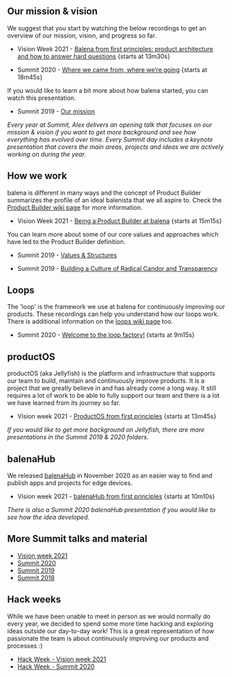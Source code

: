 ## Our mission & vision  

We suggest that you start by watching the below recordings to get an overview of our mission, vision, and progress so far. 
* Vision Week 2021 - [Balena from first principles: product architecture and how to answer hard questions](https://drive.google.com/file/d/1B7B_sFUBYd7FHfho76DNi6XA4FoLyv98/view?usp=sharing) {starts at 13m30s}

* Summit 2020 - [Where we came from, where we’re going](https://drive.google.com/file/d/1I0qFD-FghZFwi_aDwX-_dgSQqb92aAc0/view?usp=sharing)
{starts at 18m45s}

If you would like to learn a bit more about how balena started, you can watch this presentation.
* Summit 2019 - [Our mission](https://drive.google.com/file/d/1h6vDpluf-ZAO2llGWa7bXgTdJq1bgf1p/view?usp=sharing)

_Every year at Summit, Alex delivers an opening talk that focuses on our mission & vision if you want to get more background and see how everything has evolved over time. Every Summit day includes a keynote presentation that covers the main areas, projects and ideas we are actively working on during the year._


## How we work

balena is different in many ways and the concept of Product Builder summarizes the profile of an ideal balenista that we all aspire to. Check the [Product Builder wiki page](https://github.com/balena-io/balena-io/wiki/Being-a-Product-Builder-at-balena) for more information. 

* Vision Week 2021 - [Being a Product Builder at balena](https://drive.google.com/file/d/1_rsp0RZLFugi7B3eCZsjHsCPae7vbTxP/view?usp=sharing)
{starts at 15m15s}

You can learn more about some of our core values and approaches which have led to the Product Builder definition.

* Summit 2019 - [Values & Structures](https://drive.google.com/file/d/1slCHFPg6AwIEtuIV1Ra_nnGJTdXR9X8f/view?usp=sharing)

* Summit 2019 - [Building a Culture of Radical Candor and Transparency](https://drive.google.com/file/d/1STwjtWDipjeuPd8FDDnqOt7LEqfrDMkr/view?usp=sharing)
	

## Loops

The 'loop' is the framework we use at balena for continuously improving our products. These recordings can help you understand how our loops work. There is additional information on the [loops wiki page](https://github.com/balena-io/balena-io/wiki/Loops) too. 

* Summit 2020 - [Welcome to the loop factory!](https://drive.google.com/file/d/1TM_CGoYav9JGRCf72JEDH5U4-h_jaWje/view?usp=sharing) {starts at 9m15s}


## productOS

productOS (aka Jellyfish) is the platform and infrastructure that supports our team to build, maintain and continuously improve products. It is a project that we greatly believe in and has already come a long way. It still requires a lot of work to be able to fully support our team and there is a lot we have learned from its journey so far. 

* Vision week 2021 - [ProductOS from first principles](https://drive.google.com/file/d/1oFc5bj8SWq-3s5IOiKm22ur9cUvCKky7/view?usp=sharing) {starts at 13m45s}

_If you would like to get more background on Jellyfish, there are more presentations in the Summit 2019 & 2020 folders._

## balenaHub

We released [balenaHub](https://hub.balena.io/) in November 2020 as an easier way to find and publish apps and projects for edge devices.

* Vision week 2021 - [balenaHub from first principles](https://drive.google.com/file/d/1AK2lBtHiq3sQxvsKN6vBgOX3MKUdNuCs/view?usp=sharing)
{starts at 10m10s}

_There is also a Summit 2020 balenaHub presentation if you would like to see how the idea developed._


## More Summit talks and material
* [Vision week 2021](https://drive.google.com/drive/u/1/folders/12PwNldTsAne_FFzxUFtcQI2jPyuGq4m2)
* [Summit 2020](https://drive.google.com/drive/u/1/folders/1seQic4v3ELYwtnqEqgzuVTDtYEvuswgK)
* [Summit 2019](https://drive.google.com/drive/u/1/folders/1YnRkrJFBa-aRXdWFO9jIbhROT-3MYuqi)
* [Summit 2018](https://drive.google.com/drive/u/1/folders/1WDCObvsQPgrUtkz9fflBNLI76OPt41Im)


## Hack weeks
While we have been unable to meet in person as we would normally do every year, we decided to spend some more time hacking and exploring ideas outside our day-to-day work! This is a great representation of how passionate the team is about continuously improving our products and processes :) 

* [Hack Week - Vision week 2021](https://drive.google.com/drive/u/1/folders/1DpV2yLrN8e4sxtJ7Cf8VtK75cOb2Yzj5)
* [Hack Week - Summit 2020](https://drive.google.com/drive/u/1/folders/1jmxOvh0tsKbSn4SmlHNVv-ElONS4pAq4)
